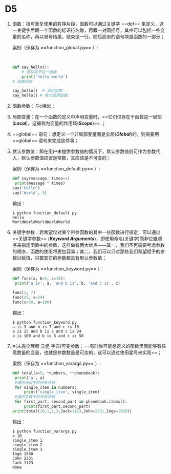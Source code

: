 # D5

1. 函数：指可重复使用的程序片段，函数可以通过关键字 ==def== 来定义，这一关键字后跟一个函数的标识符名称，再跟一对圆括号，其中可以包括一些变量的名称，再以冒号结尾，结束这一行。随后而来的语句块是函数的一部分；

   案例（保存为 ==function_global.py== ）:

   ​	

   ```python
   def say_hello():
       # 该块属于这一函数
       print('hello world')
   # 函数结束
   
   say_hello()	# 调用函数
   say_hello() # 再次调用函数
   ```

2. 函数参数：与c相似；

3. 局部变量：在一个函数的定义中声明变量时，==它们仅存在于函数这一局部(***Local***)。这被称为变量的作用域(***Scope***)== ；

4. ==global== 语句：想定义一个非局部变量而是全局(***Global***)的，则需要用 ==global== 语句来完成这件事；

5. 默认参数值：即在用户未提供参数值的情况下，默认参数值则可作为参数代入，默认参数值应该是常数，其应该是不可变的；

   案例（保存为 ==function_default.py== ）:

   ```python
   def say(message, times=1)
   	print(message * times)
   say('Hello')
   say('World', 5)
   ```

   输出：

   ```
   $ python function_default.py
   Hello
   WorldWorldWorldWorldWorld
   ```

6. 关键字参数：若希望仅对某个带参函数的其中一些函数进行指定，可以通过 ==关键字参数== (***Keyword Arguments***)，即使用命名(关键字)而非位置顺序来指定函数中的参数，这样做有两大优点——其一，我们不再需要考虑参数的顺序，函数的使用将更加容易；其二，我们可以只对那些我们希望赋予的参数以赋值，只要其它的参数都具有默认参数值；

   案例（保存为 ==function_keyword.py== ）：

   ```python
   def func(a, b=5, c=10):
   	print('a is', a, 'and b is', b, 'and c is', c)
       
   func(3, 7)
   func(25, c=24)
   func(c=50, a=100)
   ```

   输出：

   ```
   $ python function_keyword.py
   a is 3 and b is 7 and c is 10
   a is 25 and b is 5 and c is 24
   a is 100 and b is 5 and c is 50
   ```

7. ※(未完全理解 元组 字典)可变参数：==有时你可能想定义的函数里面能够有任意数量的变量，也就是参数数量是可变的，这可以通过使用星号来实现==；

   案例（保存为 ==function_varargs.py== ）:

   ```Python
   def total(a=5, *numbers, **phonebook):
   	print('a', a)
   	#遍历元组中的所有项目
   	for single_item in numbers:
   		print('single_item', single_item)
   	#遍历字典中的所有项目
   	for first_part, second_part in phonebook.items():
   		print(first_part,second_part)
   print(total(10,1,2,3,Jack=1123,John=2231,Inge=1560))
   ```

   输出：

   ```
   $ python function_varargs.py
   a 10
   single_item 1
   single_item 2
   single_item 3
   Inge 1560
   John 2231
   Jack 1123
   None
   ```